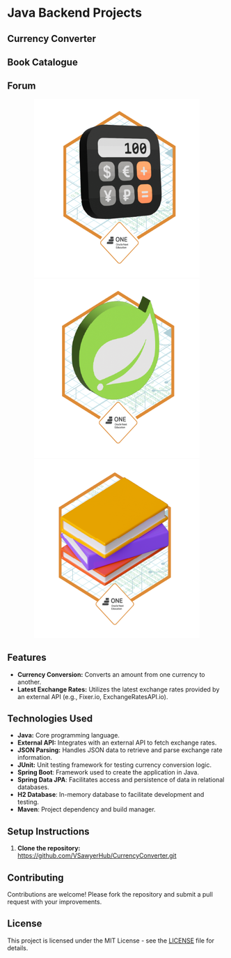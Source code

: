 # Java Backend Projects

## Currency Converter
## Book Catalogue
## Forum

<p align="center">
<img src="https://github.com/VSawyerHub/ProgramaONE_Challenges/blob/master/Currency%20Converter/Badge-Conversor.png" width="380" height="410" />
<img src="https://github.com/VSawyerHub/ProgramaONE_Challenges/blob/master/ForoHub/Badge-Spring.png" width="380" height="410" />
<img src="https://github.com/VSawyerHub/ProgramaONE_Challenges/blob/master/LiterAlura/badge%20literalura.png" width="380" height="410" />
</p>

## Features

- **Currency Conversion:** Converts an amount from one currency to another.
- **Latest Exchange Rates:** Utilizes the latest exchange rates provided by an external API (e.g., Fixer.io, ExchangeRatesAPI.io).

## Technologies Used

- **Java:** Core programming language.
- **External API:** Integrates with an external API to fetch exchange rates.
- **JSON Parsing:** Handles JSON data to retrieve and parse exchange rate information.
- **JUnit:** Unit testing framework for testing currency conversion logic.
- **Spring Boot**: Framework used to create the application in Java.
- **Spring Data JPA**: Facilitates access and persistence of data in relational databases.
- **H2 Database**: In-memory database to facilitate development and testing.
- **Maven**: Project dependency and build manager.

## Setup Instructions

1. **Clone the repository:**
https://github.com/VSawyerHub/CurrencyConverter.git

## Contributing

Contributions are welcome! Please fork the repository and submit a pull request with your improvements.

## License

This project is licensed under the MIT License - see the [LICENSE](LICENSE) file for details.

